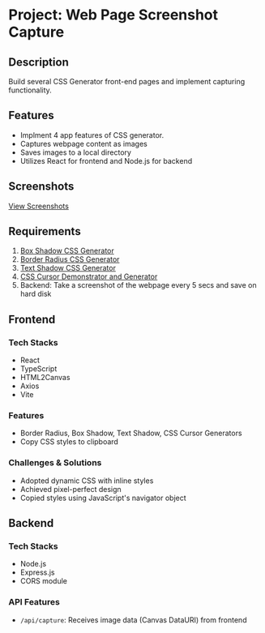 # Project: Web Page Screenshot Capture

## Description
Build several CSS Generator front-end pages and implement capturing functionality.

## Features
- Implment 4 app features of CSS generator.
- Captures webpage content as images
- Saves images to a local directory
- Utilizes React for frontend and Node.js for backend

## Screenshots
[View Screenshots](/screenshots)

## Requirements
1. [Box Shadow CSS Generator](https://cssgenerator.org/box-shadow-css-generator.html)
2. [Border Radius CSS Generator](https://cssgenerator.org/border-radius-css-generator.html)
3. [Text Shadow CSS Generator](https://cssgenerator.org/text-shadow-css-generator.html)
4. [CSS Cursor Demonstrator and Generator](https://cssgenerator.org/css-cursor-demonstrator-and-generator.html)
5. Backend: Take a screenshot of the webpage every 5 secs and save on hard disk

## Frontend
### Tech Stacks
- React
- TypeScript
- HTML2Canvas
- Axios
- Vite

### Features
- Border Radius, Box Shadow, Text Shadow, CSS Cursor Generators
- Copy CSS styles to clipboard

### Challenges & Solutions
- Adopted dynamic CSS with inline styles
- Achieved pixel-perfect design
- Copied styles using JavaScript's navigator object

## Backend
### Tech Stacks
- Node.js
- Express.js
- CORS module

### API Features
- `/api/capture`: Receives image data (Canvas DataURI) from frontend